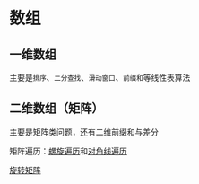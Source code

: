 # 数组

## 一维数组

主要是`排序`、`二分查找`、`滑动窗口`、`前缀和`等线性表算法

## 二维数组（矩阵）

主要是矩阵类问题，还有二维前缀和与差分

矩阵遍历：[螺旋遍历](./code/螺旋矩阵.java)和[对角线遍历](./code/对角线遍历.java)

[旋转矩阵](./code/旋转矩阵.java)

